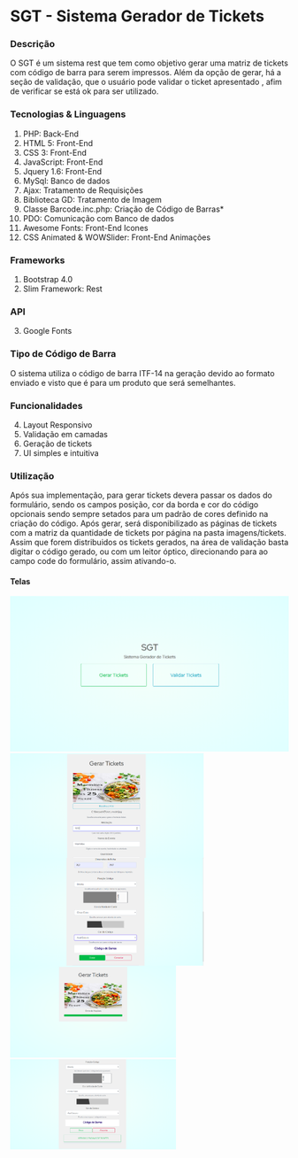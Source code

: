# SGT - Sistema Gerador de Tickets

### Descrição
O SGT é um sistema rest que tem como objetivo gerar uma matriz de tickets com código de barra para serem impressos. Além da opção de gerar, há a seção de validação, que o usuário pode validar o ticket apresentado , afim de verificar se está ok para ser utilizado.

### Tecnologias & Linguagens
1. PHP: Back-End
1. HTML 5: Front-End
1. CSS 3: Front-End
1. JavaScript: Front-End
1. Jquery 1.6: Front-End
1. MySql: Banco de dados
1. Ajax: Tratamento de Requisições
1. Biblioteca GD: Tratamento de Imagem
1. Classe Barcode.inc.php: Criação de Código de Barras*
1. PDO: Comunicação com Banco de dados
1. Awesome Fonts: Front-End Icones
1. CSS Animated & WOWSlider: Front-End Animações

### Frameworks

1. Bootstrap 4.0
2. Slim Framework: Rest

### API
3. Google Fonts

### Tipo de Código de Barra
O sistema utiliza o código de barra ITF-14 na geração devido ao formato enviado e visto que é para um produto que será semelhantes.

### Funcionalidades
4. Layout Responsivo
4. Validação em camadas
4. Geração de tickets
4. UI simples e intuitiva

### Utilização
Após sua implementação, para gerar tickets devera passar os dados do formulário, sendo os campos posição, cor da borda e cor do código opcionais sendo sempre setados para um padrão de cores definido na criação do código. Após gerar, será disponibilizado as páginas de tickets com a matriz da quantidade de tickets por página na pasta imagens/tickets. Assim que forem distribuidos os tickets gerados, na área de validação basta digitar o código gerado, ou com um leitor óptico, direcionando para ao campo code do formulário, assim ativando-o.

#### Telas
<section data-markdown>

  <img src="https://github.com/NathanaelCruz/images_resource_projects/blob/master/Images/Screen_01.png" width="800"/>
  <img src="https://github.com/NathanaelCruz/images_resource_projects/blob/master/Images/Screen_02.png" width="350" style="float: left;"/>
  <img src="https://github.com/NathanaelCruz/images_resource_projects/blob/master/Images/Screen_03.png" width="350" style="float: left;"/>
  <img src="https://github.com/NathanaelCruz/images_resource_projects/blob/master/Images/Screen_04.png" width="300"/>
  <img src="https://github.com/NathanaelCruz/images_resource_projects/blob/master/Images/Screen_05.png" width="300"/>
  
</section>
